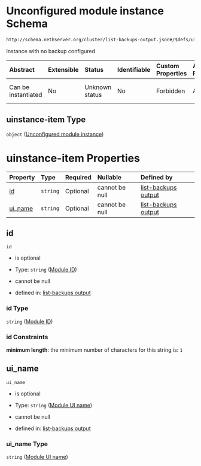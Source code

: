 # Unconfigured module instance Schema

```txt
http://schema.nethserver.org/cluster/list-backups-output.json#/$defs/uinstance-item
```

Instance with no backup configured

| Abstract            | Extensible | Status         | Identifiable | Custom Properties | Additional Properties | Access Restrictions | Defined In                                                                            |
| :------------------ | :--------- | :------------- | :----------- | :---------------- | :-------------------- | :------------------ | :------------------------------------------------------------------------------------ |
| Can be instantiated | No         | Unknown status | No           | Forbidden         | Allowed               | none                | [list-backups-output.json\*](cluster/list-backups-output.json "open original schema") |

## uinstance-item Type

`object` ([Unconfigured module instance](list-backups-output-defs-unconfigured-module-instance.md))

# uinstance-item Properties

| Property             | Type     | Required | Nullable       | Defined by                                                                                                                                                                                                         |
| :------------------- | :------- | :------- | :------------- | :----------------------------------------------------------------------------------------------------------------------------------------------------------------------------------------------------------------- |
| [id](#id)            | `string` | Optional | cannot be null | [list-backups output](list-backups-output-defs-unconfigured-module-instance-properties-module-id.md "http://schema.nethserver.org/cluster/list-backups-output.json#/$defs/uinstance-item/properties/id")           |
| [ui\_name](#ui_name) | `string` | Optional | cannot be null | [list-backups output](list-backups-output-defs-unconfigured-module-instance-properties-module-ui-name.md "http://schema.nethserver.org/cluster/list-backups-output.json#/$defs/uinstance-item/properties/ui_name") |

## id



`id`

* is optional

* Type: `string` ([Module ID](list-backups-output-defs-unconfigured-module-instance-properties-module-id.md))

* cannot be null

* defined in: [list-backups output](list-backups-output-defs-unconfigured-module-instance-properties-module-id.md "http://schema.nethserver.org/cluster/list-backups-output.json#/$defs/uinstance-item/properties/id")

### id Type

`string` ([Module ID](list-backups-output-defs-unconfigured-module-instance-properties-module-id.md))

### id Constraints

**minimum length**: the minimum number of characters for this string is: `1`

## ui\_name



`ui_name`

* is optional

* Type: `string` ([Module UI name](list-backups-output-defs-unconfigured-module-instance-properties-module-ui-name.md))

* cannot be null

* defined in: [list-backups output](list-backups-output-defs-unconfigured-module-instance-properties-module-ui-name.md "http://schema.nethserver.org/cluster/list-backups-output.json#/$defs/uinstance-item/properties/ui_name")

### ui\_name Type

`string` ([Module UI name](list-backups-output-defs-unconfigured-module-instance-properties-module-ui-name.md))
